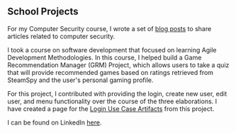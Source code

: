 ## School Projects

For my Computer Security course, I wrote a set of [blog posts](https://oneexists.github.io/blog/all) to share articles related to computer security. 

I took a course on software development that focused on learning Agile Development Methodologies. In this course, I helped build a Game Recommendation Manager (GRM) Project, which allows users to take a quiz that will provide recommended games based on ratings retrieved from SteamSpy and the user's personal gaming profile. 

For this project, I contributed with providing the login, create new user, edit user, and menu functionality over the course of the three elaborations.
I have created a page for the [Login Use Case Artifacts](https://oneexists.github.io/html/GRM_Login_Use_Case.html) from this project.

I can be found on LinkedIn [here](https://www.linkedin.com/in/skylar-lynner-826079188/).

